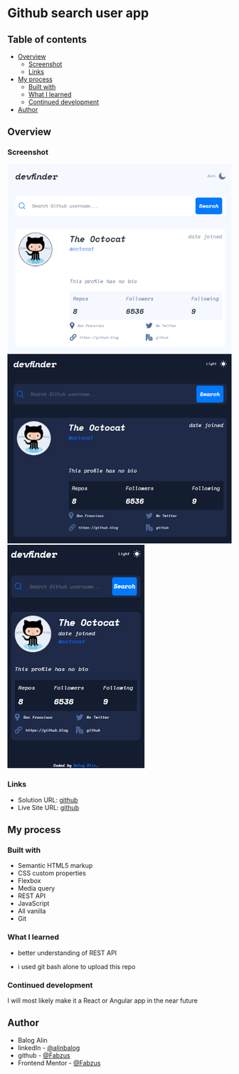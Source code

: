 # Github search user app

## Table of contents

- [Overview](#overview)
  - [Screenshot](#screenshot)
  - [Links](#links)
- [My process](#my-process)
  - [Built with](#built-with)
  - [What I learned](#what-i-learned)
  - [Continued development](#continued-development)
- [Author](#author)

## Overview

### Screenshot

![light](./results/light.PNG)
![dark](./results/dark.PNG)
![mobile](./results/mobile.png)

### Links

- Solution URL: [github](https://github.com/Fabzus/GIthub-Serach-App)
- Live Site URL: [github](https://fabzus.github.io/GIthub-Serach-App/)

## My process

### Built with

- Semantic HTML5 markup
- CSS custom properties
- Flexbox
- Media query
- REST API
- JavaScript
- All vanilla
- Git

### What I learned

- better understanding of REST API

- i used git bash alone to upload this repo

### Continued development

I will most likely make it a React or Angular app in the near future

## Author

- Balog Alin
- linkedIn - [@alinbalog](https://www.linkedin.com/in/alinbalog/)
- github - [@Fabzus](https://github.com/Fabzus)
- Frontend Mentor - [@Fabzus](https://www.frontendmentor.io/profile/Fabzus)
